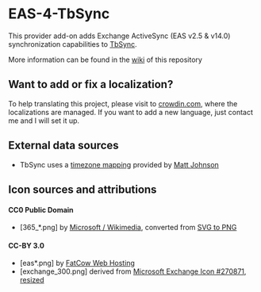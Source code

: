 # EAS-4-TbSync

This provider add-on adds Exchange ActiveSync (EAS v2.5 & v14.0) synchronization capabilities to [TbSync](https://github.com/jobisoft/TbSync/).

More information can be found in the [wiki](https://github.com/jobisoft/EAS-4-TbSync/wiki/About:-Provider-for-Exchange-ActiveSync) of this repository

## Want to add or fix a localization?
To help translating this project, please visit to [crowdin.com](https://crowdin.com/profile/jobisoft), where the localizations are managed. If you want to add a new language, just contact me and I will set it up.


## External data sources

* TbSync uses a [timezone mapping](https://github.com/mj1856/TimeZoneConverter/blob/master/src/TimeZoneConverter/Data/Mapping.csv.gz) provided by [Matt Johnson](https://github.com/mj1856)


## Icon sources and attributions

#### CC0 Public Domain
* [365_*.png] by [Microsoft / Wikimedia](https://commons.wikimedia.org/w/index.php?curid=21546299), converted from [SVG to PNG](https://www.aconvert.com/image/svg-to-png/)

#### CC-BY 3.0
* [eas*.png] by [FatCow Web Hosting](https://www.iconfinder.com/icons/64484/exchange_ms_icon)
* [exchange_300.png] derived from [Microsoft Exchange Icon #270871](https://icon-library.net/icon/microsoft-exchange-icon-10.html), [resized](www.simpleimageresizer.com/)
